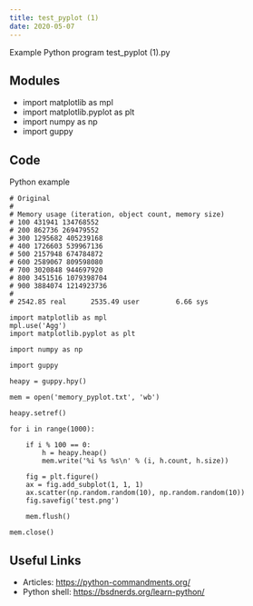 ```yaml
---
title: test_pyplot (1)
date: 2020-05-07
---
```

Example Python program test_pyplot (1).py

## Modules

* import matplotlib as mpl
* import matplotlib.pyplot as plt
* import numpy as np
* import guppy

## Code

Python example

    
    # Original
    #
    # Memory usage (iteration, object count, memory size)
    # 100 431941 134768552
    # 200 862736 269479552
    # 300 1295682 405239168
    # 400 1726603 539967136
    # 500 2157948 674784872
    # 600 2589067 809598080
    # 700 3020848 944697920
    # 800 3451516 1079398704
    # 900 3884074 1214923736
    # 
    # 2542.85 real      2535.49 user         6.66 sys
    
    import matplotlib as mpl
    mpl.use('Agg')
    import matplotlib.pyplot as plt
    
    import numpy as np
    
    import guppy
    
    heapy = guppy.hpy()
    
    mem = open('memory_pyplot.txt', 'wb')
    
    heapy.setref()
    
    for i in range(1000):
    
        if i % 100 == 0:
            h = heapy.heap()
            mem.write('%i %s %s\n' % (i, h.count, h.size))
    
        fig = plt.figure()
        ax = fig.add_subplot(1, 1, 1)
        ax.scatter(np.random.random(10), np.random.random(10))
        fig.savefig('test.png')
    
        mem.flush()
    
    mem.close()
    

## Useful Links

- Articles: https://python-commandments.org/
- Python shell: https://bsdnerds.org/learn-python/
